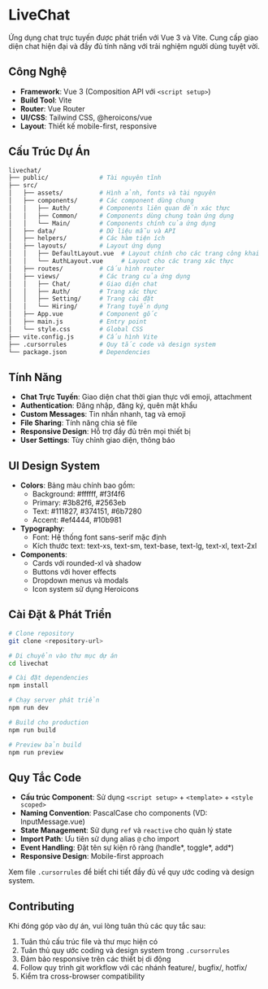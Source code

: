 # LiveChat

Ứng dụng chat trực tuyến được phát triển với Vue 3 và Vite. Cung cấp giao diện chat hiện đại và đầy đủ tính năng với trải nghiệm người dùng tuyệt vời.

## Công Nghệ

- **Framework**: Vue 3 (Composition API với `<script setup>`)
- **Build Tool**: Vite
- **Router**: Vue Router
- **UI/CSS**: Tailwind CSS, @heroicons/vue
- **Layout**: Thiết kế mobile-first, responsive

## Cấu Trúc Dự Án

```bash
livechat/
├── public/              # Tài nguyên tĩnh
├── src/
│   ├── assets/          # Hình ảnh, fonts và tài nguyên
│   ├── components/      # Các component dùng chung
│   │   ├── Auth/        # Components liên quan đến xác thực
│   │   ├── Common/      # Components dùng chung toàn ứng dụng
│   │   └── Main/        # Components chính của ứng dụng
│   ├── data/            # Dữ liệu mẫu và API
│   ├── helpers/         # Các hàm tiện ích
│   ├── layouts/         # Layout ứng dụng
│   │   ├── DefaultLayout.vue  # Layout chính cho các trang công khai
│   │   └── AuthLayout.vue     # Layout cho các trang xác thực
│   ├── routes/          # Cấu hình router
│   ├── views/           # Các trang của ứng dụng
│   │   ├── Chat/        # Giao diện chat
│   │   ├── Auth/        # Trang xác thực
│   │   ├── Setting/     # Trang cài đặt
│   │   └── Hiring/      # Trang tuyển dụng
│   ├── App.vue          # Component gốc
│   ├── main.js          # Entry point
│   └── style.css        # Global CSS
├── vite.config.js       # Cấu hình Vite
├── .cursorrules         # Quy tắc code và design system
└── package.json         # Dependencies
```

## Tính Năng

- **Chat Trực Tuyến**: Giao diện chat thời gian thực với emoji, attachment
- **Authentication**: Đăng nhập, đăng ký, quên mật khẩu
- **Custom Messages**: Tin nhắn nhanh, tag và emoji
- **File Sharing**: Tính năng chia sẻ file
- **Responsive Design**: Hỗ trợ đầy đủ trên mọi thiết bị
- **User Settings**: Tùy chỉnh giao diện, thông báo

## UI Design System

- **Colors**: Bảng màu chính bao gồm:
  - Background: #ffffff, #f3f4f6
  - Primary: #3b82f6, #2563eb
  - Text: #111827, #374151, #6b7280
  - Accent: #ef4444, #10b981
- **Typography**:
  - Font: Hệ thống font sans-serif mặc định
  - Kích thước text: text-xs, text-sm, text-base, text-lg, text-xl, text-2xl
- **Components**:
  - Cards với rounded-xl và shadow
  - Buttons với hover effects
  - Dropdown menus và modals
  - Icon system sử dụng Heroicons

## Cài Đặt & Phát Triển

```bash
# Clone repository
git clone <repository-url>

# Di chuyển vào thư mục dự án
cd livechat

# Cài đặt dependencies
npm install

# Chạy server phát triển
npm run dev

# Build cho production
npm run build

# Preview bản build
npm run preview
```

## Quy Tắc Code

- **Cấu trúc Component**: Sử dụng `<script setup>` + `<template>` + `<style scoped>`
- **Naming Convention**: PascalCase cho components (VD: InputMessage.vue)
- **State Management**: Sử dụng `ref` và `reactive` cho quản lý state
- **Import Path**: Ưu tiên sử dụng alias `@` cho import
- **Event Handling**: Đặt tên sự kiện rõ ràng (handle*, toggle*, add\*)
- **Responsive Design**: Mobile-first approach

Xem file `.cursorrules` để biết chi tiết đầy đủ về quy ước coding và design system.

## Contributing

Khi đóng góp vào dự án, vui lòng tuân thủ các quy tắc sau:

1. Tuân thủ cấu trúc file và thư mục hiện có
2. Tuân thủ quy ước coding và design system trong `.cursorrules`
3. Đảm bảo responsive trên các thiết bị di động
4. Follow quy trình git workflow với các nhánh feature/, bugfix/, hotfix/
5. Kiểm tra cross-browser compatibility
